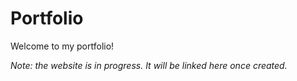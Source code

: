 # Portfolio
Welcome to my portfolio!

_Note: the website is in progress. It will be linked here once created._ 

